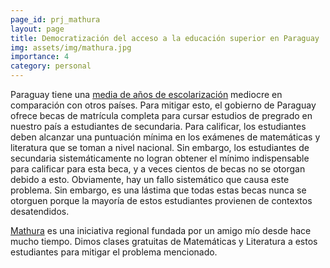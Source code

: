 ```yaml
---
page_id: prj_mathura
layout: page
title: Democratización del acceso a la educación superior en Paraguay
img: assets/img/mathura.jpg
importance: 4
category: personal
---
```


Paraguay tiene una <a href="https://ourworldindata.org/grapher/mean-years-of-schooling-long-run">media de años de escolarización</a> mediocre en comparación con otros países. Para mitigar esto, el gobierno de Paraguay ofrece becas de matrícula completa para cursar estudios de pregrado en nuestro país a estudiantes de secundaria.
Para calificar, los estudiantes deben alcanzar una puntuación mínima en los exámenes de matemáticas y literatura que se toman a nivel nacional.
Sin embargo, los estudiantes de secundaria sistemáticamente no logran obtener el mínimo indispensable para calificar para esta beca, y a veces cientos de becas no se otorgan debido a esto. Obviamente, hay un fallo sistemático que causa este problema. Sin embargo, es una lástima que todas estas becas nunca se otorguen porque la mayoría de estos estudiantes provienen de contextos desatendidos.

<a href="https://www.facebook.com/photo.php?fbid=659786765941152&set=pb.100057295035664.-2207520000"> Mathura</a> es una iniciativa regional fundada por un amigo mío desde hace mucho tiempo. Dimos clases gratuitas de Matemáticas y Literatura a estos estudiantes para mitigar el problema mencionado.
